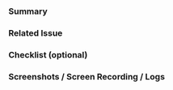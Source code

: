 ### Summary
<!-- Describe what this PR does, why it’s needed, and any high-level context. -->

### Related Issue
<!-- Reference the issue this PR closes. e.g. “Closes #ISSUE-NUMBER” -->

### Checklist (optional)
<!--
- [ ] I’ve run `npm test` and all tests pass
- [ ] I’ve added documentation where needed
- [ ] I’ve added any necessary labels
-->

### Screenshots / Screen Recording / Logs
<!--  
Attach any relevant screenshots, screen recordings, or logs.   
-->
